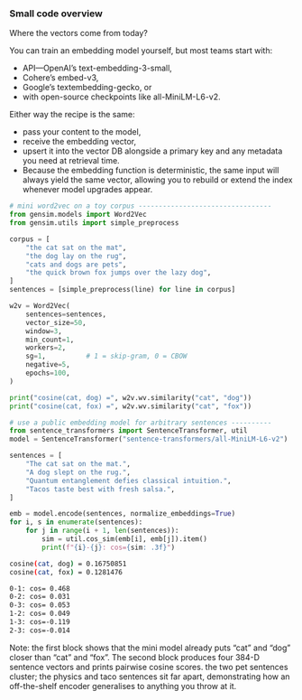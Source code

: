 ### Small code overview

Where the vectors come from today?

You can train an embedding model yourself, but most teams start with:
- API—OpenAI’s text-embedding-3-small,
- Cohere’s embed-v3,
- Google’s textembedding-gecko, or
- with open-source checkpoints like all-MiniLM-L6-v2.

Either way the recipe is the same: 
- pass your content to the model,
- receive the embedding vector,
- upsert it into the vector DB alongside a primary key and any metadata you need at retrieval time.
- Because the embedding function is deterministic, the same input will always yield the same vector, allowing you to rebuild or extend the index whenever model upgrades appear.

```python
# mini word2vec on a toy corpus ---------------------------------
from gensim.models import Word2Vec
from gensim.utils import simple_preprocess

corpus = [
    "the cat sat on the mat",
    "the dog lay on the rug",
    "cats and dogs are pets",
    "the quick brown fox jumps over the lazy dog",
]
sentences = [simple_preprocess(line) for line in corpus]

w2v = Word2Vec(
    sentences=sentences,
    vector_size=50,
    window=3,
    min_count=1,
    workers=2,
    sg=1,          # 1 = skip-gram, 0 = CBOW
    negative=5,
    epochs=100,
)

print("cosine(cat, dog) =", w2v.wv.similarity("cat", "dog"))
print("cosine(cat, fox) =", w2v.wv.similarity("cat", "fox"))

# use a public embedding model for arbitrary sentences ----------
from sentence_transformers import SentenceTransformer, util
model = SentenceTransformer("sentence-transformers/all-MiniLM-L6-v2")

sentences = [
    "The cat sat on the mat.",
    "A dog slept on the rug.",
    "Quantum entanglement defies classical intuition.",
    "Tacos taste best with fresh salsa.",
]

emb = model.encode(sentences, normalize_embeddings=True)
for i, s in enumerate(sentences):
    for j in range(i + 1, len(sentences)):
        sim = util.cos_sim(emb[i], emb[j]).item()
        print(f"{i}-{j}: cos={sim: .3f}")
```

```bash
cosine(cat, dog) = 0.16750851
cosine(cat, fox) = 0.1281476

0-1: cos= 0.468
0-2: cos= 0.031
0-3: cos= 0.053
1-2: cos= 0.049
1-3: cos=-0.119
2-3: cos=-0.014
```

Note:
the first block shows that the mini model already puts “cat” and “dog” closer than “cat” and “fox”. 
The second block produces four 384-D sentence vectors and prints pairwise cosine scores.
the two pet sentences cluster; the physics and taco sentences sit far apart, demonstrating how an off-the-shelf encoder generalises to anything you throw at it.

